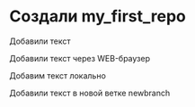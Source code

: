 # Создали my_first_repo

Добавили текст

Добавили текст через WEB-браузер

Добавим текст локально 

Добавили текст в новой ветке newbranch